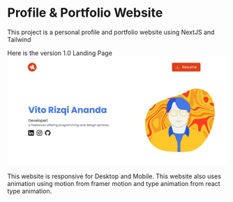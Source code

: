 # Profile & Portfolio Website

This project is a personal profile and portfolio website using NextJS and Tailwind 

Here is the version 1.0 Landing Page
![V1](landing-page-1.jpg)

This website is responsive for Desktop and Mobile. This website also uses animation using motion from framer motion and type animation from react type animation.
